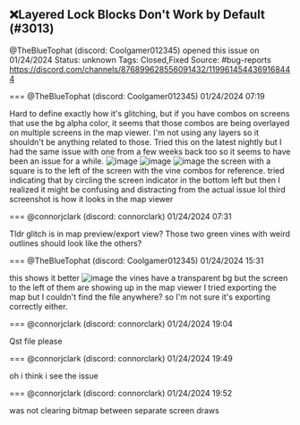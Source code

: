 ## ❌Layered Lock Blocks Don't Work by Default (#3013)
@TheBlueTophat (discord: Coolgamer012345) opened this issue on 01/24/2024
Status: unknown
Tags: Closed,Fixed
Source: #bug-reports https://discord.com/channels/876899628556091432/1199614544369168444


=== @TheBlueTophat (discord: Coolgamer012345) 01/24/2024 07:19

Hard to define exactly how it's glitching, but if you have combos on screens that use the bg alpha color, it seems that those combos are being overlayed on multiple screens in the map viewer. I'm not using any layers so it shouldn't be anything related to those. Tried this on the latest nightly but I had the same issue with one from a few weeks back too so it seems to have been an issue for a while.
![image](https://cdn.discordapp.com/attachments/1199614544369168444/1199614544876687420/image.png?ex=65e8191b&is=65d5a41b&hm=292360f52852b6e4eba43c70932297a452f90f939604a286869aedc3768b7fc1&)
![image](https://cdn.discordapp.com/attachments/1199614544369168444/1199614545166082099/image.png?ex=65e8191b&is=65d5a41b&hm=5082b7559f860576de9cf6dc4580022bd408dc252ae0e8b506add8a27a7ee2a4&)
![image](https://cdn.discordapp.com/attachments/1199614544369168444/1199614545438715965/image.png?ex=65e8191b&is=65d5a41b&hm=a4de849becdf6b96f78e7bb20ba4267b9f57b6af2a81c81fa7e7585d0fa05366&)
the screen with a square is to the left of the screen with the vine combos for reference.
tried indicating that by circling the screen indicator in the bottom left but then I realized it might be confusing and distracting from the actual issue lol
third screenshot is how it looks in the map viewer

=== @connorjclark (discord: connorclark) 01/24/2024 07:31

Tldr glitch is in map preview/export view?
Those two green vines with weird outlines should look like the others?

=== @TheBlueTophat (discord: Coolgamer012345) 01/24/2024 15:31

this shows it better
![image](https://cdn.discordapp.com/attachments/1199614544369168444/1199738252836470804/image.png?ex=65e88c51&is=65d61751&hm=2836612f82ecf203f0f0391cb41ca00dc1b28a1dbeeff338236a9efb576d4c41&)
the vines have a transparent bg but the screen to the left of them are showing up in the map viewer
I tried exporting the map but I couldn't find the file anywhere? so I'm not sure it's exporting correctly either.

=== @connorjclark (discord: connorclark) 01/24/2024 19:04

Qst file please

=== @connorjclark (discord: connorclark) 01/24/2024 19:49

oh i think i see the issue

=== @connorjclark (discord: connorclark) 01/24/2024 19:52

was not clearing bitmap between separate screen draws
